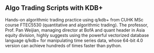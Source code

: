 ## Algo Trading Scripts with KDB+
Hands-on algorithmic trading practice using q/kdb+ from CUHK MSc course FTEC5530 (quantitative and algorithmic trading).
The professor, Prof. Pan Weijian, managing director at BofA and quant header in Asia equity division, highly suggests using the powerful vectorized database language q/kdb+ for manipulating time series data, whose 64-bit 4.0 version can achieve hundreds of times faster than python.
